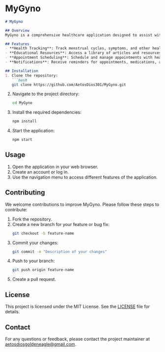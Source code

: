 # MyGyno
```markdown
# MyGyno

## Overview
MyGyno is a comprehensive healthcare application designed to assist with gynecological health management. The application aims to provide users with useful information, tools, and resources related to gynecology.

## Features
- **Health Tracking**: Track menstrual cycles, symptoms, and other health metrics.
- **Educational Resources**: Access a library of articles and resources on gynecological health.
- **Appointment Scheduling**: Schedule and manage appointments with healthcare providers.
- **Notifications**: Receive reminders for appointments, medications, and health checks.

## Installation
1. Clone the repository:
   ```bash
   git clone https://github.com/AetosDios301/MyGyno.git
   ```
2. Navigate to the project directory:
   ```bash
   cd MyGyno
   ```
3. Install the required dependencies:
   ```bash
   npm install
   ```
4. Start the application:
   ```bash
   npm start
   ```

## Usage
1. Open the application in your web browser.
2. Create an account or log in.
3. Use the navigation menu to access different features of the application.

## Contributing
We welcome contributions to improve MyGyno. Please follow these steps to contribute:
1. Fork the repository.
2. Create a new branch for your feature or bug fix:
   ```bash
   git checkout -b feature-name
   ```
3. Commit your changes:
   ```bash
   git commit -m "Description of your changes"
   ```
4. Push to your branch:
   ```bash
   git push origin feature-name
   ```
5. Create a pull request.

## License
This project is licensed under the MIT License. See the [LICENSE](LICENSE) file for details.

## Contact
For any questions or feedback, please contact the project maintainer at [aetosdiosgoldeneagle@gmail.com](mailto:pushpendrasinghcs@outlook.com).
```

